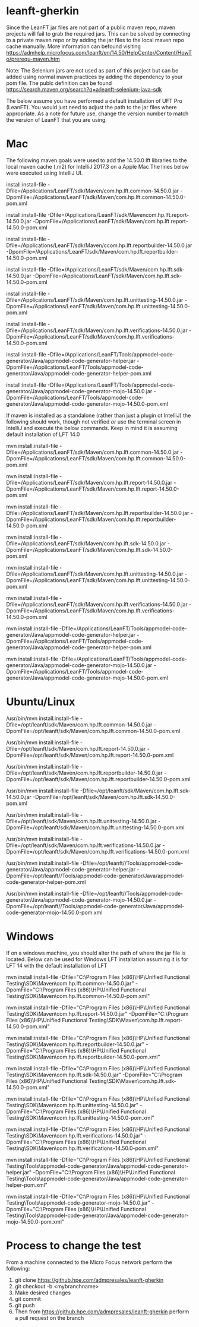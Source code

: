 # leanft-gherkin
Since the LeanFT jar files are not part of a public maven repo, maven projects will fail to grab the required jars.  This can be solved by connecting to a private maven repo or by adding the jar files to the local maven repo cache manually.  More information can befound visiting https://admhelp.microfocus.com/leanft/en/14.50/HelpCenter/Content/HowTo/prerequ-maven.htm

Note: The Selenium jars are not used as part of this project but can be added using normal maven practices by adding the dependency to your pom file.  The publc definition can be found https://search.maven.org/search?q=a:leanft-selenium-java-sdk

The below assume you have performed a default installation of UFT Pro (LeanFT).  You would just need to adjust the path to the jar files where appropriate.  As a note for future use, change the version number to match the version of LeanFT that you are using.

# Mac
The following maven goals were used to add the 14.50.0 lft libraries to the local maven cache (.m2) for IntelliJ 2017.3 on a Apple Mac
The lines below were executed using IntelliJ UI.

install:install-file -Dfile=/Applications/LeanFT/sdk/Maven/com.hp.lft.common-14.50.0.jar -DpomFile=/Applications/LeanFT/sdk/Maven/com.hp.lft.common-14.50.0-pom.xml

install:install-file -Dfile=/Applications/LeanFT/sdk/Mavencom.hp.lft.report-14.50.0.jar -DpomFile=/Applications/LeanFT/sdk/Maven/com.hp.lft.report-14.50.0-pom.xml

install:install-file -Dfile=/Applications/LeanFT/sdk/Maven/ccom.hp.lft.reportbuilder-14.50.0.jar -DpomFile=/Applications/LeanFT/sdk/Maven/com.hp.lft.reportbuilder-14.50.0-pom.xml

install:install-file -Dfile=/Applications/LeanFT/sdk/Maven/com.hp.lft.sdk-14.50.0.jar -DpomFile=/Applications/LeanFT/sdk/Maven/com.hp.lft.sdk-14.50.0-pom.xml

install:install-file -Dfile=/Applications/LeanFT/sdk/Maven/com.hp.lft.unittesting-14.50.0.jar -DpomFile=/Applications/LeanFT/sdk/Maven/com.hp.lft.unittesting-14.50.0-pom.xml

install:install-file -Dfile=/Applications/LeanFT/sdk/Maven/com.hp.lft.verifications-14.50.0.jar -DpomFile=/Applications/LeanFT/sdk/Maven/com.hp.lft.verifications-14.50.0-pom.xml

install:install-file  -Dfile=/Applications/LeanFT/Tools/appmodel-code-generator/Java/appmodel-code-generator-helper.jar  -DpomFile=/Applications/LeanFT/Tools/appmodel-code-generator/Java/appmodel-code-generator-helper-pom.xml

install:install-file  -Dfile=/Applications/LeanFT/Tools/appmodel-code-generator/Java/appmodel-code-generator-mojo-14.50.0.jar  -DpomFile=/Applications/LeanFT/Tools/appmodel-code-generator/Java/appmodel-code-generator-mojo-14.50.0-pom.xml

If maven is installed as a standalone (rather than just a plugin ot IntelliJ) the following should work, though not verified *or* use the terminal screen in IntelliJ and execute the below commands.  Keep in mind it is assuming default installation of LFT 14.0

mvn install:install-file -Dfile=/Applications/LeanFT/sdk/Maven/com.hp.lft.common-14.50.0.jar -DpomFile=/Applications/LeanFT/sdk/Maven/com.hp.lft.common-14.50.0-pom.xml

mvn install:install-file -Dfile=/Applications/LeanFT/sdk/Maven/com.hp.lft.report-14.50.0.jar -DpomFile=/Applications/LeanFT/sdk/Maven/com.hp.lft.report-14.50.0-pom.xml

mvn install:install-file -Dfile=/Applications/LeanFT/sdk/Maven/com.hp.lft.reportbuilder-14.50.0.jar -DpomFile=/Applications/LeanFT/sdk/Maven/com.hp.lft.reportbuilder-14.50.0-pom.xml

mvn install:install-file -Dfile=/Applications/LeanFT/sdk/Maven/com.hp.lft.sdk-14.50.0.jar -DpomFile=/Applications/LeanFT/sdk/Maven/com.hp.lft.sdk-14.50.0-pom.xml

mvn install:install-file -Dfile=/Applications/LeanFT/sdk/Maven/com.hp.lft.unittesting-14.50.0.jar -DpomFile=/Applications/LeanFT/sdk/Maven/com.hp.lft.unittesting-14.50.0-pom.xml

mvn install:install-file -Dfile=/Applications/LeanFT/sdk/Maven/com.hp.lft.verifications-14.50.0.jar -DpomFile=/Applications/LeanFT/sdk/Maven/com.hp.lft.verifications-14.50.0-pom.xml

mvn install:install-file  -Dfile=/Applications/LeanFT/Tools/appmodel-code-generator/Java/appmodel-code-generator-helper.jar  -DpomFile=/Applications/LeanFT/Tools/appmodel-code-generator/Java/appmodel-code-generator-helper-pom.xml

mvn install:install-file  -Dfile=/Applications/LeanFT/Tools/appmodel-code-generator/Java/appmodel-code-generator-mojo-14.50.0.jar  -DpomFile=/Applications/LeanFT/Tools/appmodel-code-generator/Java/appmodel-code-generator-mojo-14.50.0-pom.xml

# Ubuntu/Linux
/usr/bin/mvn install:install-file -Dfile=/opt/leanft/sdk/Maven/com.hp.lft.common-14.50.0.jar -DpomFile=/opt/leanft/sdk/Maven/com.hp.lft.common-14.50.0-pom.xml

/usr/bin/mvn install:install-file -Dfile=/opt/leanft/sdk/Maven/com.hp.lft.report-14.50.0.jar -DpomFile=/opt/leanft/sdk/Maven/com.hp.lft.report-14.50.0-pom.xml

/usr/bin/mvn install:install-file -Dfile=/opt/leanft/sdk/Maven/com.hp.lft.reportbuilder-14.50.0.jar -DpomFile=/opt/leanft/sdk/Maven/com.hp.lft.reportbuilder-14.50.0-pom.xml

/usr/bin/mvn install:install-file -Dfile=/opt/leanft/sdk/Maven/com.hp.lft.sdk-14.50.0.jar -DpomFile=/opt/leanft/sdk/Maven/com.hp.lft.sdk-14.50.0-pom.xml

/usr/bin/mvn install:install-file -Dfile=/opt/leanft/sdk/Maven/com.hp.lft.unittesting-14.50.0.jar -DpomFile=/opt/leanft/sdk/Maven/com.hp.lft.unittesting-14.50.0-pom.xml

/usr/bin/mvn install:install-file -Dfile=/opt/leanft/sdk/Maven/com.hp.lft.verifications-14.50.0.jar -DpomFile=/opt/leanft/sdk/Maven/com.hp.lft.verifications-14.50.0-pom.xml

/usr/bin/mvn install:install-file  -Dfile=/opt/leanft//Tools/appmodel-code-generator/Java/appmodel-code-generator-helper.jar  -DpomFile=/opt/leanft//Tools/appmodel-code-generator/Java/appmodel-code-generator-helper-pom.xml

/usr/bin/mvn install:install-file  -Dfile=/opt/leanft//Tools/appmodel-code-generator/Java/appmodel-code-generator-mojo-14.50.0.jar  -DpomFile=/opt/leanft//Tools/appmodel-code-generator/Java/appmodel-code-generator-mojo-14.50.0-pom.xml

# Windows
If on a windows machine, you should alter the path of where the jar file is located.
Below can be used for Windows LFT installation assuming it is for LFT 14 with the default installation of LFT

mvn install:install-file -Dfile="C:\Program Files (x86)\HP\Unified Functional Testing\SDK\Maven\com.hp.lft.common-14.50.0.jar" -DpomFile="C:\Program Files (x86)\HP\Unified Functional Testing\SDK\Maven\com.hp.lft.common-14.50.0-pom.xml"

mvn install:install-file -Dfile="C:\Program Files (x86)\HP\Unified Functional Testing\SDK\Maven\com.hp.lft.report-14.50.0.jar" -DpomFile="C:\Program Files (x86)\HP\Unified Functional Testing\SDK\Maven\com.hp.lft.report-14.50.0-pom.xml"

mvn install:install-file -Dfile="C:\Program Files (x86)\HP\Unified Functional Testing\SDK\Maven\com.hp.lft.reportbuilder-14.50.0.jar" -DpomFile="C:\Program Files (x86)\HP\Unified Functional Testing\SDK\Maven\com.hp.lft.reportbuilder-14.50.0-pom.xml"

mvn install:install-file -Dfile="C:\Program Files (x86)\HP\Unified Functional Testing\SDK\Maven\com.hp.lft.sdk-14.50.0.jar" -DpomFile="C:\Program Files (x86)\HP\Unified Functional Testing\SDK\Maven\com.hp.lft.sdk-14.50.0-pom.xml"

mvn install:install-file -Dfile="C:\Program Files (x86)\HP\Unified Functional Testing\SDK\Maven\com.hp.lft.unittesting-14.50.0.jar" -DpomFile="C:\Program Files (x86)\HP\Unified Functional Testing\SDK\Maven\com.hp.lft.unittesting-14.50.0-pom.xml"

mvn install:install-file -Dfile="C:\Program Files (x86)\HP\Unified Functional Testing\SDK\Maven\com.hp.lft.verifications-14.50.0.jar" -DpomFile="C:\Program Files (x86)\HP\Unified Functional Testing\SDK\Maven\com.hp.lft.verifications-14.50.0-pom.xml"

mvn install:install-file  -Dfile="C:\Program Files (x86)\HP\Unified Functional Testing\Tools\appmodel-code-generator/Java/appmodel-code-generator-helper.jar"  -DpomFile="C:\Program Files (x86)\HP\Unified Functional Testing\Tools\appmodel-code-generator/Java/appmodel-code-generator-helper-pom.xml"

mvn install:install-file  -Dfile="C:\Program Files (x86)\HP\Unified Functional Testing\Tools\appmodel-code-generator-mojo-14.50.0.jar"  -DpomFile="C:\Program Files (x86)\HP\Unified Functional Testing\Tools\appmodel-code-generator/Java/appmodel-code-generator-mojo-14.50.0-pom.xml"

# Process to change the test

From a machine connected to the Micro Focus network perform the following:

1. git clone https://github.hpe.com/admpresales/leanft-gherkin
1. git checkout -b \<mybranchname\>
1. Make desired changes
1. git commit
1. git push
1. Then from https://github.hpe.com/admpresales/leanft-gherkin perform a pull request on the branch
